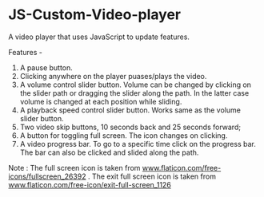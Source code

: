 # JS-Custom-Video-player
A video player that uses JavaScript to update features.

Features -
  1. A pause button.
  2. Clicking anywhere on the player puases/plays the video.
  3. A volume control slider button. Volume can be changed by clicking on the slider path or dragging the slider along the path. In the        latter case volume is changed at each position while sliding.
  4. A playback speed control slider button. Works same as the volume slider button.
  5. Two video skip buttons, 10 seconds back and 25 seconds forward;
  6. A button for toggling full screen. The icon changes on clicking.
  7. A video progress bar. To go to a specific time click on the progress bar. The bar can also be clicked and slided along the path.

Note : The full screen icon is taken from www.flaticon.com/free-icons/fullscreen_26392 .
       The exit full screen icon is taken from www.flaticon.com/free-icon/exit-full-screen_1126
